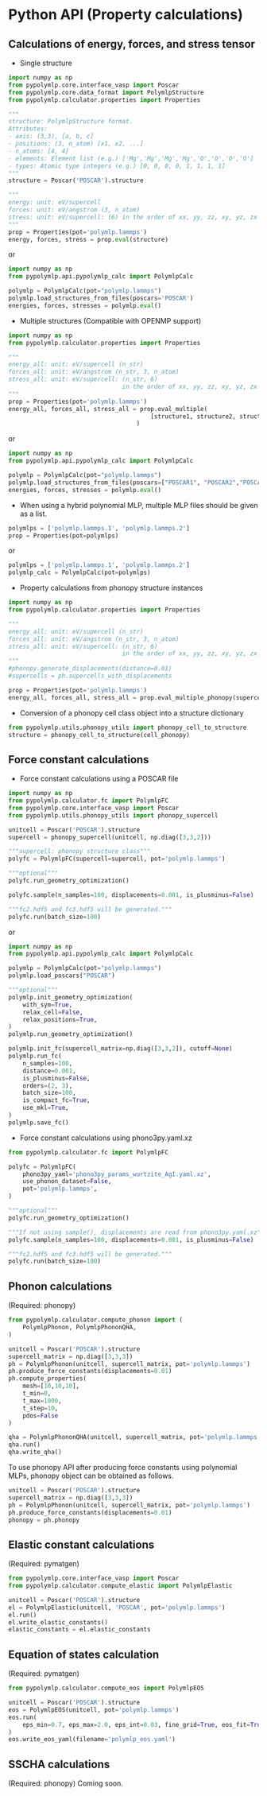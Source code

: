 # Python API (Property calculations)
## Calculations of energy, forces, and stress tensor

- Single structure
```python
import numpy as np
from pypolymlp.core.interface_vasp import Poscar
from pypolymlp.core.data_format import PolymlpStructure
from pypolymlp.calculator.properties import Properties

"""
structure: PolymlpStructure format.
Attributes:
- axis: (3,3), [a, b, c]
- positions: (3, n_atom) [x1, x2, ...]
- n_atoms: [4, 4]
- elements: Element list (e.g.) ['Mg','Mg','Mg','Mg','O','O','O','O']
- types: Atomic type integers (e.g.) [0, 0, 0, 0, 1, 1, 1, 1]
"""
structure = Poscar('POSCAR').structure

"""
energy: unit: eV/supercell
forces: unit: eV/angstrom (3, n_atom)
stress: unit: eV/supercell: (6) in the order of xx, yy, zz, xy, yz, zx
"""
prop = Properties(pot='polymlp.lammps')
energy, forces, stress = prop.eval(structure)
```
or
```python
import numpy as np
from pypolymlp.api.pypolymlp_calc import PolymlpCalc

polymlp = PolymlpCalc(pot="polymlp.lammps")
polymlp.load_structures_from_files(poscars='POSCAR')
energies, forces, stresses = polymlp.eval()
```

- Multiple structures (Compatible with OPENMP support)
```python
import numpy as np
from pypolymlp.calculator.properties import Properties

"""
energy_all: unit: eV/supercell (n_str)
forces_all: unit: eV/angstrom (n_str, 3, n_atom)
stress_all: unit: eV/supercell: (n_str, 6)
                                in the order of xx, yy, zz, xy, yz, zx
"""
prop = Properties(pot='polymlp.lammps')
energy_all, forces_all, stress_all = prop.eval_multiple(
                                        [structure1, structure2, structure3]
                                    )
```
or
```python
import numpy as np
from pypolymlp.api.pypolymlp_calc import PolymlpCalc

polymlp = PolymlpCalc(pot="polymlp.lammps")
polymlp.load_structures_from_files(poscars=["POSCAR1", "POSCAR2","POSCAR3"])
energies, forces, stresses = polymlp.eval()
```

- When using a hybrid polynomial MLP, multiple MLP files should be given as a list.
```python
polymlps = ['polymlp.lammps.1', 'polymlp.lammps.2']
prop = Properties(pot=polymlps)
```
or
```python
polymlps = ['polymlp.lammps.1', 'polymlp.lammps.2']
polymlp_calc = PolymlpCalc(pot=polymlps)
```


- Property calculations from phonopy structure instances
```python
import numpy as np
from pypolymlp.calculator.properties import Properties

"""
energy_all: unit: eV/supercell (n_str)
forces_all: unit: eV/angstrom (n_str, 3, n_atom)
stress_all: unit: eV/supercell: (n_str, 6)
                                in the order of xx, yy, zz, xy, yz, zx
"""
#phonopy.generate_displacements(distance=0.01)
#supercells = ph.supercells_with_displacements

prop = Properties(pot='polymlp.lammps')
energy_all, forces_all, stress_all = prop.eval_multiple_phonopy(supercells)
```

- Conversion of a phonopy cell class object into a structure dictionary
```python
from pypolymlp.utils.phonopy_utils import phonopy_cell_to_structure
structure = phonopy_cell_to_structure(cell_phonopy)
```


## Force constant calculations
- Force constant calculations using a POSCAR file
```python
import numpy as np
from pypolymlp.calculator.fc import PolymlpFC
from pypolymlp.core.interface_vasp import Poscar
from pypolymlp.utils.phonopy_utils import phonopy_supercell

unitcell = Poscar('POSCAR').structure
supercell = phonopy_supercell(unitcell, np.diag([3,3,2]))

"""supercell: phonopy structure class"""
polyfc = PolymlpFC(supercell=supercell, pot='polymlp.lammps')

"""optional"""
polyfc.run_geometry_optimization()

polyfc.sample(n_samples=100, displacements=0.001, is_plusminus=False)

"""fc2.hdf5 and fc3.hdf5 will be generated."""
polyfc.run(batch_size=100)
```
or
```python
import numpy as np
from pypolymlp.api.pypolymlp_calc import PolymlpCalc

polymlp = PolymlpCalc(pot="polymlp.lammps")
polymlp.load_poscars("POSCAR")

"""optional"""
polymlp.init_geometry_optimization(
    with_sym=True,
    relax_cell=False,
    relax_positions=True,
)
polymlp.run_geometry_optimization()

polymlp.init_fc(supercell_matrix=np.diag([3,3,2]), cutoff=None)
polymlp.run_fc(
    n_samples=100,
    distance=0.001,
    is_plusminus=False,
    orders=(2, 3),
    batch_size=100,
    is_compact_fc=True,
    use_mkl=True,
)
polymlp.save_fc()
```

- Force constant calculations using phono3py.yaml.xz
```python
from pypolymlp.calculator.fc import PolymlpFC

polyfc = PolymlpFC(
    phono3py_yaml='phono3py_params_wurtzite_AgI.yaml.xz',
    use_phonon_dataset=False,
    pot='polymlp.lammps',
)

"""optional"""
polyfc.run_geometry_optimization()

"""If not using sample(), displacements are read from phono3py.yaml.xz"""
polyfc.sample(n_samples=100, displacements=0.001, is_plusminus=False)

"""fc2.hdf5 and fc3.hdf5 will be generated."""
polyfc.run(batch_size=100)
```

## Phonon calculations
(Required: phonopy)
```python
from pypolymlp.calculator.compute_phonon import (
    PolymlpPhonon, PolymlpPhononQHA,
)

unitcell = Poscar('POSCAR').structure
supercell_matrix = np.diag([3,3,3])
ph = PolymlpPhonon(unitcell, supercell_matrix, pot='polymlp.lammps')
ph.produce_force_constants(displacements=0.01)
ph.compute_properties(
    mesh=[10,10,10],
    t_min=0,
    t_max=1000,
    t_step=10,
    pdos=False
)

qha = PolymlpPhononQHA(unitcell, supercell_matrix, pot='polymlp.lammps')
qha.run()
qha.write_qha()
```

To use phonopy API after producing force constants using polynomial MLPs, phonopy object can be obtained as follows.
```python
unitcell = Poscar('POSCAR').structure
supercell_matrix = np.diag([3,3,3])
ph = PolymlpPhonon(unitcell, supercell_matrix, pot='polymlp.lammps')
ph.produce_force_constants(displacements=0.01)
phonopy = ph.phonopy
```

## Elastic constant calculations
(Required: pymatgen)
```python
from pypolymlp.core.interface_vasp import Poscar
from pypolymlp.calculator.compute_elastic import PolymlpElastic

unitcell = Poscar('POSCAR').structure
el = PolymlpElastic(unitcell, 'POSCAR', pot='polymlp.lammps')
el.run()
el.write_elastic_constants()
elastic_constants = el.elastic_constants
```

## Equation of states calculation
(Required: pymatgen)
```python
from pypolymlp.calculator.compute_eos import PolymlpEOS

unitcell = Poscar('POSCAR').structure
eos = PolymlpEOS(unitcell, pot='polymlp.lammps')
eos.run(
    eps_min=0.7, eps_max=2.0, eps_int=0.03, fine_grid=True, eos_fit=True
)
eos.write_eos_yaml(filename='polymlp_eos.yaml')
```

## SSCHA calculations
(Required: phonopy)
Coming soon.
